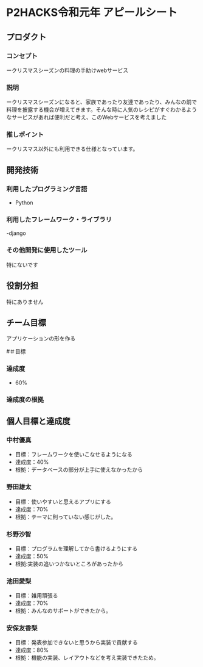 # P2HACKS令和元年 アピールシート

## プロダクト

### コンセプト
ークリスマスシーズンの料理の手助けwebサービス
### 説明
ークリスマスシーズンになると、家族であったり友達であったり、みんなの前で料理を披露する機会が増えてきます。そんな時に人気のレシピがすぐわかるようなサービスがあれば便利だと考え、このWebサービスを考えました

### 推しポイント
ークリスマス以外にも利用できる仕様となっています。

## 開発技術

### 利用したプログラミング言語
- Python


### 利用したフレームワーク・ライブラリ
-django

### その他開発に使用したツール
特にないです

## 役割分担
特にありません

## チーム目標
アプリケーションの形を作る

#＃目標

### 達成度
- 60%

### 達成度の根拠


## 個人目標と達成度

### 中村優真
- 目標：フレームワークを使いこなせるようになる
- 達成度：40%
- 根拠：データベースの部分が上手に使えなかったから

### 野田雄太
- 目標：使いやすいと思えるアプリにする
- 達成度：70%
- 根拠：テーマに則っていない感じがした。

### 杉野沙智
- 目標：プログラムを理解してから書けるようにする
- 達成度：50%
- 根拠:実装の追いつかないところがあったから

### 池田愛梨
- 目標：雑用頑張る
- 達成度：70%
- 根拠：みんなのサポートができたから。

### 安保友香梨
- 目標：発表参加できないと思うから実装で貢献する
- 達成度：80%
- 根拠：機能の実装、レイアウトなどを考え実装できたため。
